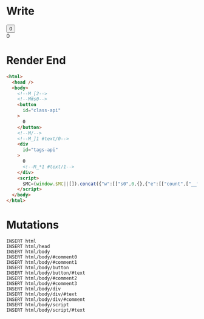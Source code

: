 # Write
  <!--M_[2--><!--M#s0--><button id=class-api>0</button><!--M/--><!--M_]1 #text/0--><div id=tags-api>0<!--M_*1 #text/1--></div><script>$MC=(window.$MC||[]).concat({"w":[["s0",0,{},{"e":[["count",["__tests__/template.marko_0/onCount",1]]],"f":1,"p":null}]],"t":["__tests__/components/class-counter.marko"]});WALKER_RUNTIME("M")("_");M._.r=[_=>(_.b={1:{"#text/0!":_.a={m5c:"s0"},"#text/0(":_._.$compat_renderer(_._["__tests__/components/class-counter.marko"])},2:_.a}),2,"$compat_setScope"];M._.w()</script>

# Render End
```html
<html>
  <head />
  <body>
    <!--M_[2-->
    <!--M#s0-->
    <button
      id="class-api"
    >
      0
    </button>
    <!--M/-->
    <!--M_]1 #text/0-->
    <div
      id="tags-api"
    >
      0
      <!--M_*1 #text/1-->
    </div>
    <script>
      $MC=(window.$MC||[]).concat({"w":[["s0",0,{},{"e":[["count",["__tests__/template.marko_0/onCount",1]]],"f":1,"p":null}]],"t":["__tests__/components/class-counter.marko"]});WALKER_RUNTIME("M")("_");M._.r=[_=&gt;(_.b={1:{"#text/0!":_.a={m5c:"s0"},"#text/0(":_._.$compat_renderer(_._["__tests__/components/class-counter.marko"])},2:_.a}),2,"$compat_setScope"];M._.w()
    </script>
  </body>
</html>
```

# Mutations
```
INSERT html
INSERT html/head
INSERT html/body
INSERT html/body/#comment0
INSERT html/body/#comment1
INSERT html/body/button
INSERT html/body/button/#text
INSERT html/body/#comment2
INSERT html/body/#comment3
INSERT html/body/div
INSERT html/body/div/#text
INSERT html/body/div/#comment
INSERT html/body/script
INSERT html/body/script/#text
```
